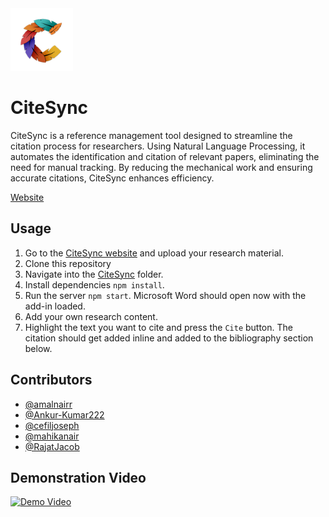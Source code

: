<img src="./static/citesync_logo.png" width="100" alt="CiteSync logo" />

# CiteSync

CiteSync is a reference management tool designed to streamline the citation process for researchers. Using Natural Language Processing, it automates the identification and citation of relevant papers, eliminating the need for manual tracking. By reducing the mechanical work and ensuring accurate citations, CiteSync enhances efficiency.

[Website](https://citesync.rajatjacob.com)

## Usage

1. Go to the [CiteSync website](https://citesync.rajatjacob.com) and upload your research material.
2. Clone this repository
3. Navigate into the [CiteSync](./CiteSync/) folder.
4. Install dependencies `npm install`.
5. Run the server `npm start`. Microsoft Word should open now with the add-in loaded.
6. Add your own research content.
7. Highlight the text you want to cite and press the `Cite` button. The citation should get added inline and added to the bibliography section below.

## Contributors

- [@amalnairr](https://github.com/amalnairr)
- [@Ankur-Kumar222](https://github.com/Ankur-Kumar222)
- [@cefiljoseph](https://github.com/cefiljoseph)
- [@mahikanair](https://github.com/mahikanair)
- [@RajatJacob](https://github.com/RajatJacob)

## Demonstration Video

[![Demo Video](https://img.youtube.com/vi/V1S2fICygrI/0.jpg)](https://www.youtube.com/watch?v=V1S2fICygrI)